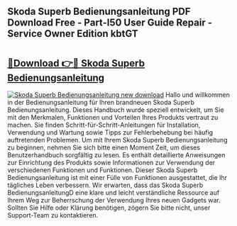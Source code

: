 ## Skoda Superb Bedienungsanleitung PDF Download Free - Part-I50 User Guide Repair - Service Owner Edition kbtGT

# <h2><a href="http://df64dg1.blite.top/?on=Skoda+Superb+Bedienungsanleitung">🔗Download 👉🔴 Skoda Superb Bedienungsanleitung</a></h2>

[![Skoda Superb Bedienungsanleitung new download](https://i.imgur.com/lujVjoI.png)](http://df64dg1.blite.top/?on=Skoda+Superb+Bedienungsanleitung)
Hallo und willkommen in der Bedienungsanleitung für Ihren brandneuen Skoda Superb Bedienungsanleitung. Dieses Handbuch wurde speziell entwickelt, um Sie mit den Merkmalen, Funktionen und Vorteilen Ihres Produkts vertraut zu machen. Sie finden Schritt-für-Schritt-Anleitungen für Installation, Verwendung und Wartung sowie Tipps zur Fehlerbehebung bei häufig auftretenden Problemen. Um mit Ihrem Skoda Superb Bedienungsanleitung zu beginnen, nehmen Sie sich bitte einen Moment Zeit, um dieses Benutzerhandbuch sorgfältig zu lesen. Es enthält detaillierte Anweisungen zur Einrichtung des Produkts sowie Informationen zur Verwendung der verschiedenen Funktionen und Funktionen. Dieser Skoda Superb Bedienungsanleitung ist mit einer Fülle von Funktionen ausgestattet, die Ihr tägliches Leben verbessern. Wir erwarten, dass das Skoda Superb BedienungsanleitungD eine klare und leicht verständliche Ressource auf Ihrem Weg zur Beherrschung der Verwendung Ihres neuen Gadgets war. Sollten Sie Hilfe oder Klärung benötigen, zögern Sie bitte nicht, unser Support-Team zu kontaktieren.
